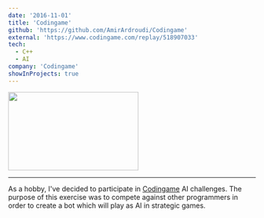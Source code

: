 ```yaml
---
date: '2016-11-01'
title: 'Codingame'
github: 'https://github.com/AmirArdroudi/Codingame'
external: 'https://www.codingame.com/replay/518907033'
tech:
  - C++
  - AI
company: 'Codingame'
showInProjects: true
---
```


<img src="/images/codingame.png" width="265" height="160"></img>

---

As a hobby, I've decided to participate in [Codingame](https://www.codingame.com) AI challenges. The purpose of this exercise was to compete against other programmers in order to create a bot which will play as AI in strategic games.